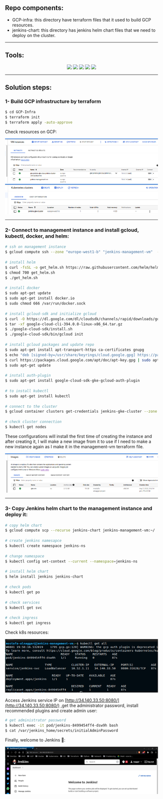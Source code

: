 ## Repo components:

- GCP-infra: this directory have terraform files that it used to build GCP resources.
- jenkins-chart: this directory has jenkins helm chart files that we need to deploy on the cluster.

---

## Tools:

<p align="center">
<img src="https://www.vectorlogo.zone/logos/terraformio/terraformio-icon.svg"/>
<img src="https://www.vectorlogo.zone/logos/google_cloud/google_cloud-ar21.svg"/>
<img src="https://www.vectorlogo.zone/logos/kubernetes/kubernetes-ar21.svg"/>
<img src="https://www.vectorlogo.zone/logos/helmsh/helmsh-ar21.svg"/>
<img src="https://www.vectorlogo.zone/logos/jenkins/jenkins-icon.svg"/>
</p>

---

## Solution steps:

### 1- Build GCP infrastructure by terraform

```bash
$ cd GCP-Infra
$ terraform init
$ terraform apply -auto-approve
```

Check resources on GCP:

<img src="images/Untitled.png"/>
<img src="images/Untitled 1.png"/>

---

### 2- Connect to management instance and install gcloud, kubectl, docker, and helm:

```bash
# ssh on management instance
$ gcloud compute ssh --zone "europe-west1-b" "jenkins-management-vm"  --tunnel-through-iap --project "mostafa-alnaggar-project"

# install helm
$ curl -fsSL -o get_helm.sh https://raw.githubusercontent.com/helm/helm/main/scripts/get-helm-3
$ chmod 700 get_helm.sh
$ ./get_helm.sh

# install docker
$ sudo apt-get update
$ sudo apt-get install docker.io
$ sudo chmod 666 /var/run/docker.sock

# install gcloud-sdk and initialize gcloud
$ curl -O https://dl.google.com/dl/cloudsdk/channels/rapid/downloads/google-cloud-cli-394.0.0-linux-x86_64.tar.gz
$ tar -xf google-cloud-cli-394.0.0-linux-x86_64.tar.gz
$ ./google-cloud-sdk/install.sh
$ ./google-cloud-sdk/bin/gcloud init

# install gcloud packages and update repo
$ sudo apt-get install apt-transport-https ca-certificates gnupg
$ echo "deb [signed-by=/usr/share/keyrings/cloud.google.gpg] https://packages.cloud.google.com/apt cloud-sdk main" | sudo tee -a /etc/apt/sources.list.d/google-cloud-sdk.list
$ curl https://packages.cloud.google.com/apt/doc/apt-key.gpg | sudo apt-key --keyring /usr/share/keyrings/cloud.google.gpg add -
$ sudo apt-get update

# install auth-plugin
$ sudo apt-get install google-cloud-sdk-gke-gcloud-auth-plugin

# to install kubectl
$ sudo apt-get install kubectl

# connect to the cluster
$ gcloud container clusters get-credentials jenkins-gke-cluster --zone europe-west1-b --project mostafa-alnaggar-project

# check cluster connection 
$ kubectl get nodes
```

These configurations will install the first time of creating the instance and after creating it, I will make a new image from it to use if I need to make a new instance again as I make it in the management-vm terraform file.

<img src="images/Untitled 2.png"/>

---

### 3-  Copy Jenkins helm chart to the management instance and deploy it:

```bash
# copy helm chart
$ gcloud compute scp --recurse jenkins-chart jenkins-management-vm:~/

# create jenkins namesapce
$ kubectl create namespace jenkins-ns

# change namespace
$ kubectl config set-context --current --namespace=jenkins-ns

# install helm chart
$ helm install jenkins jenkins-chart

# check pods
$ kubectl get po

# check services
$ kubectl get svc

# check ingress
$ kubectl get ingress
```

Check k8s resources:

<img src="images/Untitled 3.png"/>


Access Jenkins service IP on [http://34.140.33.50:8080/](http://34.140.33.50:8080/) ,get the administrator password, install recommended plugins and create admin user:

```bash
# get administrator password
$ kubectl exec -it pod/jenkins-8499454ff4-dsw9h bash
$ cat /var/jenkins_home/secrets/initialAdminPassword
```

Finally, welcome to Jenkins 🥳:

<img src="images/Untitled 4.png"/>
